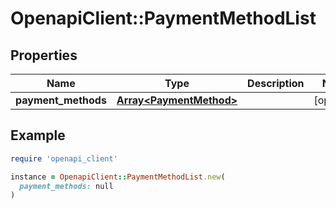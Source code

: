 # OpenapiClient::PaymentMethodList

## Properties

| Name | Type | Description | Notes |
| ---- | ---- | ----------- | ----- |
| **payment_methods** | [**Array&lt;PaymentMethod&gt;**](PaymentMethod.md) |  | [optional] |

## Example

```ruby
require 'openapi_client'

instance = OpenapiClient::PaymentMethodList.new(
  payment_methods: null
)
```

